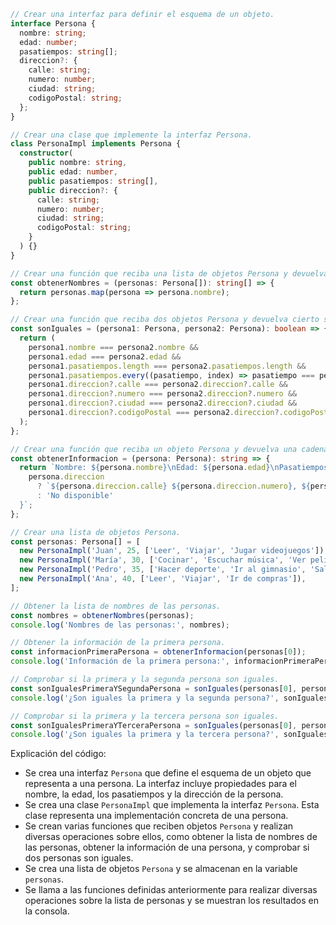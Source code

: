 ```typescript
// Crear una interfaz para definir el esquema de un objeto.
interface Persona {
  nombre: string;
  edad: number;
  pasatiempos: string[];
  direccion?: {
    calle: string;
    numero: number;
    ciudad: string;
    codigoPostal: string;
  };
}

// Crear una clase que implemente la interfaz Persona.
class PersonaImpl implements Persona {
  constructor(
    public nombre: string,
    public edad: number,
    public pasatiempos: string[],
    public direccion?: {
      calle: string;
      numero: number;
      ciudad: string;
      codigoPostal: string;
    }
  ) {}
}

// Crear una función que reciba una lista de objetos Persona y devuelva una lista de sus nombres.
const obtenerNombres = (personas: Persona[]): string[] => {
  return personas.map(persona => persona.nombre);
};

// Crear una función que reciba dos objetos Persona y devuelva cierto si son iguales y falso en caso contrario.
const sonIguales = (persona1: Persona, persona2: Persona): boolean => {
  return (
    persona1.nombre === persona2.nombre &&
    persona1.edad === persona2.edad &&
    persona1.pasatiempos.length === persona2.pasatiempos.length &&
    persona1.pasatiempos.every((pasatiempo, index) => pasatiempo === persona2.pasatiempos[index]) &&
    persona1.direccion?.calle === persona2.direccion?.calle &&
    persona1.direccion?.numero === persona2.direccion?.numero &&
    persona1.direccion?.ciudad === persona2.direccion?.ciudad &&
    persona1.direccion?.codigoPostal === persona2.direccion?.codigoPostal
  );
};

// Crear una función que reciba un objeto Persona y devuelva una cadena con su información.
const obtenerInformacion = (persona: Persona): string => {
  return `Nombre: ${persona.nombre}\nEdad: ${persona.edad}\nPasatiempos: ${persona.pasatiempos.join(', ')}\nDirección: ${
    persona.direccion
      ? `${persona.direccion.calle} ${persona.direccion.numero}, ${persona.direccion.ciudad}, ${persona.direccion.codigoPostal}`
      : 'No disponible'
  }`;
};

// Crear una lista de objetos Persona.
const personas: Persona[] = [
  new PersonaImpl('Juan', 25, ['Leer', 'Viajar', 'Jugar videojuegos']),
  new PersonaImpl('María', 30, ['Cocinar', 'Escuchar música', 'Ver películas']),
  new PersonaImpl('Pedro', 35, ['Hacer deporte', 'Ir al gimnasio', 'Salir con amigos']),
  new PersonaImpl('Ana', 40, ['Leer', 'Viajar', 'Ir de compras']),
];

// Obtener la lista de nombres de las personas.
const nombres = obtenerNombres(personas);
console.log('Nombres de las personas:', nombres);

// Obtener la información de la primera persona.
const informacionPrimeraPersona = obtenerInformacion(personas[0]);
console.log('Información de la primera persona:', informacionPrimeraPersona);

// Comprobar si la primera y la segunda persona son iguales.
const sonIgualesPrimeraYSegundaPersona = sonIguales(personas[0], personas[1]);
console.log('¿Son iguales la primera y la segunda persona?', sonIgualesPrimeraYSegundaPersona);

// Comprobar si la primera y la tercera persona son iguales.
const sonIgualesPrimeraYTerceraPersona = sonIguales(personas[0], personas[2]);
console.log('¿Son iguales la primera y la tercera persona?', sonIgualesPrimeraYTerceraPersona);
```

Explicación del código:

* Se crea una interfaz `Persona` que define el esquema de un objeto que representa a una persona. La interfaz incluye propiedades para el nombre, la edad, los pasatiempos y la dirección de la persona.
* Se crea una clase `PersonaImpl` que implementa la interfaz `Persona`. Esta clase representa una implementación concreta de una persona.
* Se crean varias funciones que reciben objetos `Persona` y realizan diversas operaciones sobre ellos, como obtener la lista de nombres de las personas, obtener la información de una persona, y comprobar si dos personas son iguales.
* Se crea una lista de objetos `Persona` y se almacenan en la variable `personas`.
* Se llama a las funciones definidas anteriormente para realizar diversas operaciones sobre la lista de personas y se muestran los resultados en la consola.